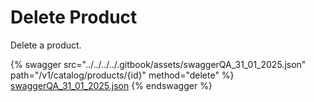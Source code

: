 # Delete Product

Delete a product.

{% swagger src="../../../../.gitbook/assets/swaggerQA_31_01_2025.json" path="/v1/catalog/products/{id}" method="delete" %}
[swaggerQA_31_01_2025.json](../../../../.gitbook/assets/swaggerQA_31_01_2025.json)
{% endswagger %}
